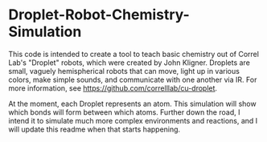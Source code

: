 # Droplet-Robot-Chemistry-Simulation 

This code is intended to create a tool to teach basic chemistry out of Correl Lab's "Droplet" robots, which were created by John Kligner. Droplets are small, vaguely hemispherical robots that can move, light up in various colors, make simple sounds, and communicate with one another via IR. For more information, see https://github.com/correlllab/cu-droplet. 

At the moment, each Droplet represents an atom. This simulation will show which bonds will form between which atoms. Further down the road, I intend it to simulate much more complex environments and reactions, and I will update this readme when that starts happening.
